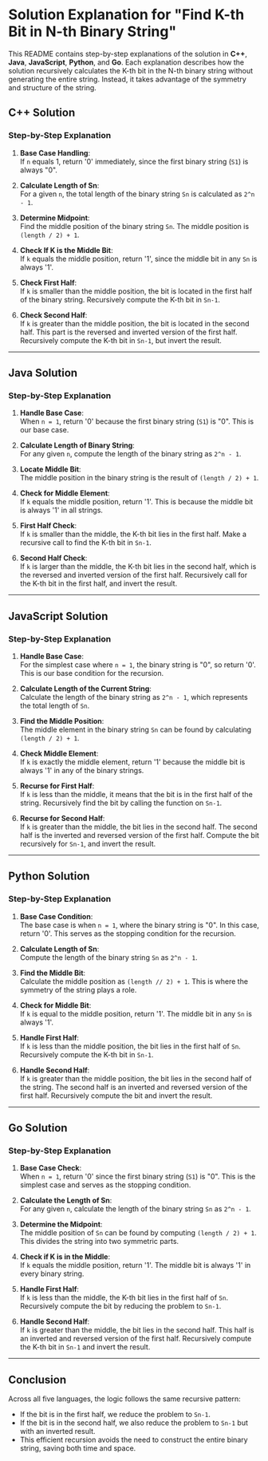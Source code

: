 # Solution Explanation for "Find K-th Bit in N-th Binary String"

This README contains step-by-step explanations of the solution in **C++**, **Java**, **JavaScript**, **Python**, and **Go**. Each explanation describes how the solution recursively calculates the K-th bit in the N-th binary string without generating the entire string. Instead, it takes advantage of the symmetry and structure of the string.

## C++ Solution

### Step-by-Step Explanation

1. **Base Case Handling**:  
   If `n` equals 1, return '0' immediately, since the first binary string (`S1`) is always "0".

2. **Calculate Length of Sn**:  
   For a given `n`, the total length of the binary string `Sn` is calculated as `2^n - 1`.

3. **Determine Midpoint**:  
   Find the middle position of the binary string `Sn`. The middle position is `(length / 2) + 1`.

4. **Check If K is the Middle Bit**:  
   If `k` equals the middle position, return '1', since the middle bit in any `Sn` is always '1'.

5. **Check First Half**:  
   If `k` is smaller than the middle position, the bit is located in the first half of the binary string. Recursively compute the K-th bit in `Sn-1`.

6. **Check Second Half**:  
   If `k` is greater than the middle position, the bit is located in the second half. This part is the reversed and inverted version of the first half. Recursively compute the K-th bit in `Sn-1`, but invert the result.

---

## Java Solution

### Step-by-Step Explanation

1. **Handle Base Case**:  
   When `n = 1`, return '0' because the first binary string (`S1`) is "0". This is our base case.

2. **Calculate Length of Binary String**:  
   For any given `n`, compute the length of the binary string as `2^n - 1`.

3. **Locate Middle Bit**:  
   The middle position in the binary string is the result of `(length / 2) + 1`.

4. **Check for Middle Element**:  
   If `k` equals the middle position, return '1'. This is because the middle bit is always '1' in all strings.

5. **First Half Check**:  
   If `k` is smaller than the middle, the K-th bit lies in the first half. Make a recursive call to find the K-th bit in `Sn-1`.

6. **Second Half Check**:  
   If `k` is larger than the middle, the K-th bit lies in the second half, which is the reversed and inverted version of the first half. Recursively call for the K-th bit in the first half, and invert the result.

---

## JavaScript Solution

### Step-by-Step Explanation

1. **Handle Base Case**:  
   For the simplest case where `n = 1`, the binary string is "0", so return '0'. This is our base condition for the recursion.

2. **Calculate Length of the Current String**:  
   Calculate the length of the binary string as `2^n - 1`, which represents the total length of `Sn`.

3. **Find the Middle Position**:  
   The middle element in the binary string `Sn` can be found by calculating `(length / 2) + 1`.

4. **Check Middle Element**:  
   If `k` is exactly the middle element, return '1' because the middle bit is always '1' in any of the binary strings.

5. **Recurse for First Half**:  
   If `k` is less than the middle, it means that the bit is in the first half of the string. Recursively find the bit by calling the function on `Sn-1`.

6. **Recurse for Second Half**:  
   If `k` is greater than the middle, the bit lies in the second half. The second half is the inverted and reversed version of the first half. Compute the bit recursively for `Sn-1`, and invert the result.

---

## Python Solution

### Step-by-Step Explanation

1. **Base Case Condition**:  
   The base case is when `n = 1`, where the binary string is "0". In this case, return '0'. This serves as the stopping condition for the recursion.

2. **Calculate Length of Sn**:  
   Compute the length of the binary string `Sn` as `2^n - 1`.

3. **Find the Middle Bit**:  
   Calculate the middle position as `(length // 2) + 1`. This is where the symmetry of the string plays a role.

4. **Check for Middle Bit**:  
   If `k` is equal to the middle position, return '1'. The middle bit in any `Sn` is always '1'.

5. **Handle First Half**:  
   If `k` is less than the middle position, the bit lies in the first half of `Sn`. Recursively compute the K-th bit in `Sn-1`.

6. **Handle Second Half**:  
   If `k` is greater than the middle position, the bit lies in the second half of the string. The second half is an inverted and reversed version of the first half. Recursively compute the bit and invert the result.

---

## Go Solution

### Step-by-Step Explanation

1. **Base Case Check**:  
   When `n = 1`, return '0' since the first binary string (`S1`) is "0". This is the simplest case and serves as the stopping condition.

2. **Calculate the Length of Sn**:  
   For any given `n`, calculate the length of the binary string `Sn` as `2^n - 1`.

3. **Determine the Midpoint**:  
   The middle position of `Sn` can be found by computing `(length / 2) + 1`. This divides the string into two symmetric parts.

4. **Check if K is in the Middle**:  
   If `k` equals the middle position, return '1'. The middle bit is always '1' in every binary string.

5. **Handle First Half**:  
   If `k` is less than the middle, the K-th bit lies in the first half of `Sn`. Recursively compute the bit by reducing the problem to `Sn-1`.

6. **Handle Second Half**:  
   If `k` is greater than the middle, the bit lies in the second half. This half is an inverted and reversed version of the first half. Recursively compute the K-th bit in `Sn-1` and invert the result.

---

## Conclusion

Across all five languages, the logic follows the same recursive pattern:

- If the bit is in the first half, we reduce the problem to `Sn-1`.
- If the bit is in the second half, we also reduce the problem to `Sn-1` but with an inverted result.
- This efficient recursion avoids the need to construct the entire binary string, saving both time and space.
